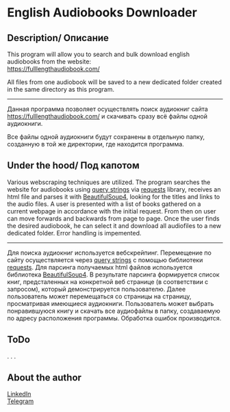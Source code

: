 # English Audiobooks Downloader

## Description/ Описание

This program will allow you to search and bulk download english audiobooks from the website:  
https://fulllengthaudiobook.com/

All files from one audiobook will be saved to a new dedicated folder created in the same
directory as this program.
___

Данная программа позволяет осуществлять поиск аудиокниг сайта https://fulllengthaudiobook.com/ и скачивать сразу всё файлы одной аудиокниги.

Все файлы одной аудиокниги будут сохранены в отдельную папку, созданную в той же директории, где находится программа.


## Under the hood/ Под капотом
Various webscraping techniques are utilized.
The program searches the website for audiobooks using [query strings](https://en.wikipedia.org/wiki/Query_string) via [requests](https://requests.readthedocs.io/en/latest/) library, receives an html file and parses it with [BeautifulSoup4](https://beautiful-soup-4.readthedocs.io/en/latest/), looking for the titles and links to the audio files. A user is presented with a list of books gathered on a current webpage in accordance with the initial request. From then on user can move forwards and backwards from page to page. Once the user finds the desired audiobook, he can select it and download all audiofiles to a new dedicated folder. Error handling is impemented.
___
Для поиска аудиокниг используется вебскрейпинг. Перемещение по сайту осуществляется через [query strings](https://en.wikipedia.org/wiki/Query_string) с помощью библиотеки [requests](https://requests.readthedocs.io/en/latest/). Для парсинга получаемых html файлов используется библиотека [BeautifulSoup4](https://beautiful-soup-4.readthedocs.io/en/latest/). В результате парсинга формируется список книг, предсталенных на конкретной веб странице (в соответствии с запросом), который демонстрируется пользователю. Далее пользователь может перемещаться со страницы на страницу, просматривая имеющиеся аудиокниги. Пользователь может выбрать понравившуюся книгу и скачать все аудиофайлы в папку, создаваемую по адресу расположения программы. Обработка ошибок производится.


## ToDo
. . .  

## About the author
[LinkedIn](https://www.linkedin.com/in/kirill-fedtsov-a37209159/)  
[Telegram](https://t.me/idoubledareu31)  